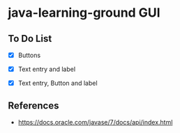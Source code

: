 # java-learning-ground GUI

## To Do List

- [x] Buttons
- [x] Text entry and label
- [x] Text entry, Button and label


## References
- https://docs.oracle.com/javase/7/docs/api/index.html

